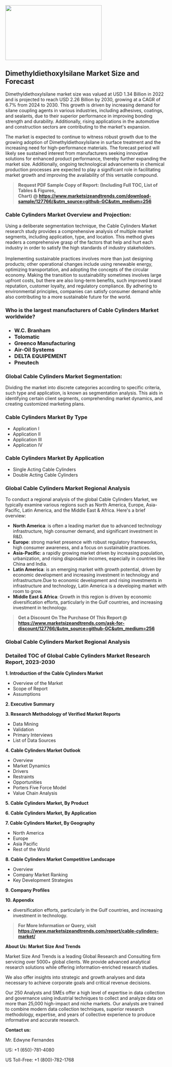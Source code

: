 <p><img class="alignnone size-medium wp-image-20088" src="https://ffe5etoiles.com/wp-content/uploads/2024/12/MST1-300x171.png" alt="" width="300" height="171" /></p><h2>Dimethyldiethoxylsilane Market Size and Forecast</h2><p>Dimethyldiethoxylsilane market size was valued at USD 1.34 Billion in 2022 and is projected to reach USD 2.26 Billion by 2030, growing at a CAGR of 6.7% from 2024 to 2030. This growth is driven by increasing demand for silane coupling agents in various industries, including adhesives, coatings, and sealants, due to their superior performance in improving bonding strength and durability. Additionally, rising applications in the automotive and construction sectors are contributing to the market's expansion.</p><p>The market is expected to continue to witness robust growth due to the growing adoption of Dimethyldiethoxylsilane in surface treatment and the increasing need for high-performance materials. The forecast period will likely see sustained interest from manufacturers seeking innovative solutions for enhanced product performance, thereby further expanding the market size. Additionally, ongoing technological advancements in chemical production processes are expected to play a significant role in facilitating market growth and improving the availability of this versatile compound.</p></p><blockquote id="" class=""><strong>Request PDF Sample Copy of Report: (Including Full TOC, List of Tables &amp; Figures, Chart)&nbsp;@&nbsp;<strong><a href="https://www.marketsizeandtrends.com/download-sample/127766/&utm_source=github-GC&utm_medium=256" target="_blank">https://www.marketsizeandtrends.com/download-sample/127766/&utm_source=github-GC&utm_medium=256</a></strong></strong></blockquote><h3 id="" class="">Cable Cylinders Market&nbsp;Overview and Projection:</h3><p id="" class="">Using a deliberate segmentation technique, the Cable Cylinders Market research study provides a comprehensive analysis of multiple market segments, including application, type, and location. This method gives readers a comprehensive grasp of the factors that help and hurt each industry in order to satisfy the high standards of industry stakeholders. <br /> <br />Implementing sustainable practices involves more than just designing products; other operational changes include using renewable energy, optimizing transportation, and adopting the concepts of the circular economy. Making the transition to sustainability sometimes involves large upfront costs, but there are also long-term benefits, such improved brand reputation, customer loyalty, and regulatory compliance. By adhering to environmental principles, companies can satisfy consumer demand while also contributing to a more sustainable future for the world.</p><h3 id="" class="">Who is the largest manufacturers of&nbsp;Cable Cylinders Market worldwide?</h3><h3 class=""><p><ul><li>W.C. Branham </li><li> Tolomatic </li><li> Greenco Manufacturing </li><li> Air-Oil Systems </li><li> DELTA EQUIPEMENT </li><li> Pneutech</li></ul></p></h3><h3 id="" class="">Global&nbsp;Cable Cylinders Market Segmentation:</h3><p id="" class="">Dividing the market into discrete categories according to specific criteria, such type and application, is known as segmentation analysis. This aids in identifying certain client segments, comprehending market dynamics, and creating customized marketing plans.</p><h3 id="" class="">Cable Cylinders Market&nbsp;By Type</h3><p><p><ul><li>Application I</li><li> Application II</li><li> Application III</li><li> Application IV</p></li></ul></p></p><h3 id="" class="">Cable Cylinders Market&nbsp;By Application</h3><p class=""><p><ul><li>Single Acting Cable Cylinders</li><li> Double Acting Cable Cylinders</li></ul></p></p><h3 id="" class="">Global Cable Cylinders Market Regional Analysis</h3><p id="" class="">To conduct a regional analysis of the global Cable Cylinders Market, we typically examine various regions such as North America, Europe, Asia-Pacific, Latin America, and the Middle East &amp; Africa. Here's a brief overview:</p><ul><li><strong>North America</strong>: is often a leading market due to advanced technology infrastructure, high consumer demand, and significant investment in R&amp;D.</li><li><strong>Europe</strong>: strong market presence with robust regulatory frameworks, high consumer awareness, and a focus on sustainable practices.</li><li><strong>Asia-Pacific</strong>: a rapidly growing market driven by increasing population, urbanization, and rising disposable incomes, especially in countries like China and India.</li><li><strong>Latin America</strong>: is an emerging market with growth potential, driven by economic development and increasing investment in technology and infrastructure.Due to economic development and rising investments in infrastructure and technology, Latin America is a developing market with room to grow.</li><li><strong>Middle East &amp; Africa</strong>: Growth in this region is driven by economic diversification efforts, particularly in the Gulf countries, and increasing investment in technology.</li></ul><blockquote id="" class=""><strong>Get a Discount On The Purchase Of This Report @ <strong><a href="https://www.marketsizeandtrends.com/ask-for-discount/127766/&utm_source=github-GC&utm_medium=256" target="_blank">https://www.marketsizeandtrends.com/ask-for-discount/127766/&utm_source=github-GC&utm_medium=256</a></strong></strong></blockquote><h3 id="" class="">Global Cable Cylinders Market Regional Analysis</h3><h3 id="" class="">Detailed TOC of Global Cable Cylinders Market Research Report, 2023-2030</h3><p id="" class=""><strong>1. Introduction of the Cable Cylinders Market</strong></p><ul><li>Overview of the Market</li><li>Scope of Report</li><li>Assumptions</li></ul><p id="" class=""><strong>2. Executive Summary</strong></p><p id="" class=""><strong>3. Research Methodology of Verified Market Reports</strong></p><ul><li>Data Mining</li><li>Validation</li><li>Primary Interviews</li><li>List of Data Sources</li></ul><p id="" class=""><strong>4. Cable Cylinders Market Outlook</strong></p><ul><li>Overview</li><li>Market Dynamics</li><li>Drivers</li><li>Restraints</li><li>Opportunities</li><li>Porters Five Force Model</li><li>Value Chain Analysis</li></ul><p id="" class=""><strong>5. Cable Cylinders Market, By Product</strong></p><p id="" class=""><strong>6. Cable Cylinders Market, By Application</strong></p><p id="" class=""><strong>7. Cable Cylinders Market, By Geography</strong></p><ul><li>North America</li><li>Europe</li><li>Asia Pacific</li><li>Rest of the World</li></ul><p id="" class=""><strong>8. Cable Cylinders Market Competitive Landscape</strong></p><ul><li>Overview</li><li>Company Market Ranking</li><li>Key Development Strategies</li></ul><p id="" class=""><strong>9. Company Profiles</strong></p><p id="" class=""><strong>10. Appendix</strong></p><ul><li>diversification efforts, particularly in the Gulf countries, and increasing investment in technology.</li></ul><blockquote id="" class=""><strong>For More Information or Query, visit <strong><strong><a href="https://www.marketsizeandtrends.com/report/cable-cylinders-market/" target="_blank">https://www.marketsizeandtrends.com/report/cable-cylinders-market/</a></strong></strong></strong></blockquote><p id="" class=""><strong>About Us: Market Size And Trends</strong></p><p id="" class="">Market Size And Trends is a leading Global Research and Consulting firm servicing over 5000+ global clients. We provide advanced analytical research solutions while offering information-enriched research studies.</p><p id="" class="">We also offer insights into strategic and growth analyses and data necessary to achieve corporate goals and critical revenue decisions.</p><p id="" class="">Our 250 Analysts and SMEs offer a high level of expertise in data collection and governance using industrial techniques to collect and analyze data on more than 25,000 high-impact and niche markets. Our analysts are trained to combine modern data collection techniques, superior research methodology, expertise, and years of collective experience to produce informative and accurate research.</p><p id="" class=""><strong>Contact us:</strong></p><p id="" class="">Mr. Edwyne Fernandes</p><p id="" class="">US: +1 (650)-781-4080</p><p id="" class="">US Toll-Free: +1 (800)-782-1768</p>
